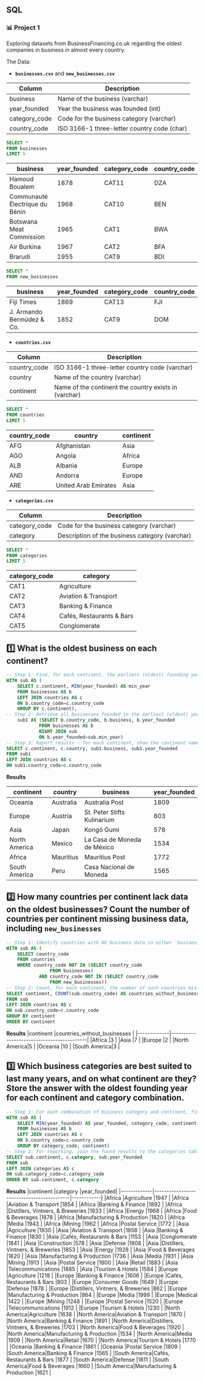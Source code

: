 ## SQL
### :bar_chart: Project 1

Exploring datasets from BusinessFinancing.co.uk regarding the oldest companies in business in almost every country.

The Data:

- **`businesses.csv`** and **`new_businesses.csv`**

|Column       |Description                                |
|-------------|-------------------------------------------|
|business     |Name of the business (varchar)             |
|year_founded |Year the business was founded (int)        |
|category_code|Code for the business category (varchar)   |
|country_code |ISO 3166-1 three-letter country code (char)|

````sql
SELECT *
FROM businesses
LIMIT 5
````

|business                      |year_founded|category_code|country_code|
|------------------------------|------------|-------------|------------|
|Hamoud Boualem                |1878        |CAT11        |DZA         |
|Communauté Électrique du Bénin|1968        |CAT10        |BEN         |
|Botswana Meat Commission      |1965        |CAT1         |BWA         |
|Air Burkina                   |1967        |CAT2         |BFA         |
|Brarudi                       |1955        |CAT9         |BDI         |

````sql
SELECT *
FROM new_businesses
````

|business                      |year_founded|category_code|country_code|
|------------------------------|------------|-------------|------------|
|Fiji Times                    |1869        |CAT13        |FJI         |
|J. Armando Bermúdez & Co.     |1852        |CAT9         |DOM         |



- **`countries.csv`**

|Column       |Description                                |
|-------------|-------------------------------------------|
|country_code |ISO 3166-1 three-letter country code (varchar)|
|country      |Name of the country (varchar)              |
|continent    |Name of the continent the country exists in (varchar)|

````sql
SELECT *
FROM countries
LIMIT 5
````

|country_code                  |country|continent|
|------------------------------|-------|---------|
|AFG                           |Afghanistan|Asia     |
|AGO                           |Angola |Africa   |
|ALB                           |Albania|Europe   |
|AND                           |Andorra|Europe   |
|ARE                           |United Arab Emirates|Asia     |


- **`categories.csv`**

|Column       |Description                                |
|-------------|-------------------------------------------|
|category_code|Code for the business category (varchar)   |
|category     |Description of the business category (varchar)|

````sql
SELECT *
FROM categories
LIMIT 5
````
|category_code                 |category|
|------------------------------|--------|
|CAT1                          |Agriculture|
|CAT2                          |Aviation & Transport|
|CAT3                          |Banking & Finance|
|CAT4                          |Cafés, Restaurants & Bars|
|CAT5                          |Conglomerate|


## :one: What is the oldest business on each continent?

````sql
-- Step 1: Find, for each continent, the earliest (oldest) founding year of any business
WITH sub AS (
	SELECT c.continent, MIN(year_founded) AS min_year
	FROM businesses AS b
	LEFT JOIN countries AS c
	ON b.country_code=c.country_code
	GROUP BY c.continent),
-- Step 2: Retrieve all businesses founded in the earliest (oldest) year for any continent
    sub1 AS (SELECT b.country_code, b.business, b.year_founded
            FROM businesses AS b
            RIGHT JOIN sub
            ON b.year_founded=sub.min_year)
-- Step 3: Report results – for each continent, show the continent name, country, oldest business and its founding year
SELECT c.continent, c.country, sub1.business, sub1.year_founded
FROM sub1
LEFT JOIN countries AS c
ON sub1.country_code=c.country_code
````
**Results**

|continent    |country                                    |business                   |year_founded|
|-------------|-------------------------------------------|---------------------------|------------|
|Oceania      |Australia                                  |Australia Post             |1809        |
|Europe       |Austria                                    |St. Peter Stifts Kulinarium|803         |
|Asia         |Japan                                      |Kongō Gumi                 |578         |
|North America|Mexico                                     |La Casa de Moneda de México|1534        |
|Africa       |Mauritius                                  |Mauritius Post             |1772        |
|South America|Peru                                       |Casa Nacional de Moneda    |1565        |

## :two: How many countries per continent lack data on the oldest businesses? Count the number of countries per continent missing business data, including `new_businesses`

````sql
-- Step 1: Identify countries with NO business data in either 'businesses' or 'new_businesses' tables
WITH sub AS (
	SELECT country_code
	FROM countries
	WHERE country_code NOT IN (SELECT country_code
				FROM businesses)
            AND country_code NOT IN (SELECT country_code
				FROM new_businesses))
-- Step 2: Count, for each continent, the number of such countries missing any business data
SELECT continent, COUNT(sub.country_code) AS countries_without_businesses
FROM sub
LEFT JOIN countries AS c
ON sub.country_code=c.country_code
GROUP BY continent
ORDER BY continent
````
**Results**
|continent    |countries_without_businesses               |
|-------------|-------------------------------------------|
|Africa       |3                                          |
|Asia         |7                                          |
|Europe       |2                                          |
|North America|5                                          |
|Oceania      |10                                         |
|South America|3                                          |

## :three: Which business categories are best suited to last many years, and on what continent are they? Store the answer with the oldest founding year for each continent and category combination.

````sql
-- Step 1: For each combination of business category and continent, find the earliest (oldest) founding year of businesses present
WITH sub AS (
	SELECT MIN(year_founded) AS year_founded, category_code, continent
	FROM businesses AS b
	LEFT JOIN countries AS c
	ON b.country_code=c.country_code
	GROUP BY category_code, continent)
-- Step 2: For reporting, join the found results to the categories table to display category names
SELECT sub.continent, c.category, sub.year_founded
FROM sub
LEFT JOIN categories AS c
ON sub.category_code=c.category_code
ORDER BY sub.continent, c.category
````
**Results**
|continent    |category                                   |year_founded|
|-------------|-------------------------------------------|------------|
|Africa       |Agriculture                                |1947        |
|Africa       |Aviation & Transport                       |1854        |
|Africa       |Banking & Finance                          |1892        |
|Africa       |Distillers, Vintners, & Breweries          |1933        |
|Africa       |Energy                                     |1968        |
|Africa       |Food & Beverages                           |1878        |
|Africa       |Manufacturing & Production                 |1820        |
|Africa       |Media                                      |1943        |
|Africa       |Mining                                     |1962        |
|Africa       |Postal Service                             |1772        |
|Asia         |Agriculture                                |1930        |
|Asia         |Aviation & Transport                       |1858        |
|Asia         |Banking & Finance                          |1830        |
|Asia         |Cafés, Restaurants & Bars                  |1153        |
|Asia         |Conglomerate                               |1841        |
|Asia         |Construction                               |578         |
|Asia         |Defense                                    |1808        |
|Asia         |Distillers, Vintners, & Breweries          |1853        |
|Asia         |Energy                                     |1928        |
|Asia         |Food & Beverages                           |1820        |
|Asia         |Manufacturing & Production                 |1736        |
|Asia         |Media                                      |1931        |
|Asia         |Mining                                     |1913        |
|Asia         |Postal Service                             |1800        |
|Asia         |Retail                                     |1883        |
|Asia         |Telecommunications                         |1885        |
|Asia         |Tourism & Hotels                           |1584        |
|Europe       |Agriculture                                |1218        |
|Europe       |Banking & Finance                          |1606        |
|Europe       |Cafés, Restaurants & Bars                  |803         |
|Europe       |Consumer Goods                             |1649        |
|Europe       |Defense                                    |1878        |
|Europe       |Distillers, Vintners, & Breweries          |862         |
|Europe       |Manufacturing & Production                 |864         |
|Europe       |Media                                      |1999        |
|Europe       |Medical                                    |1422        |
|Europe       |Mining                                     |1248        |
|Europe       |Postal Service                             |1520        |
|Europe       |Telecommunications                         |1912        |
|Europe       |Tourism & Hotels                           |1230        |
|North America|Agriculture                                |1638        |
|North America|Aviation & Transport                       |1870        |
|North America|Banking & Finance                          |1891        |
|North America|Distillers, Vintners, & Breweries          |1703        |
|North America|Food & Beverages                           |1920        |
|North America|Manufacturing & Production                 |1534        |
|North America|Media                                      |1909        |
|North America|Retail                                     |1670        |
|North America|Tourism & Hotels                           |1770        |
|Oceania      |Banking & Finance                          |1861        |
|Oceania      |Postal Service                             |1809        |
|South America|Banking & Finance                          |1565        |
|South America|Cafés, Restaurants & Bars                  |1877        |
|South America|Defense                                    |1811        |
|South America|Food & Beverages                           |1660        |
|South America|Manufacturing & Production                 |1621        |



